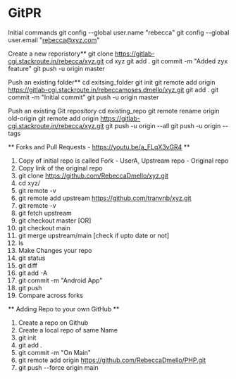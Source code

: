 # GitPR 

Initial commands
git config --global user.name "rebecca"
git config --global user.email "rebecca@xyz.com"

Create a new reporistory**
git clone https://gitlab-cgi.stackroute.in/rebecca/xyz.git
cd xyz
git add .
git commit -m "Added zyx feature"
git push -u origin master

Push an existing folder**
cd exitsing_folder
git init
git remote add origin https://gitlab-cgi.stackroute.in/rebeccamoses.dmello/xyz.git
git add .
git commit -m "Initial commit"
git push -u origin master

Push an existing Git repository
cd existing_repo
git remote rename origin old-origin
git remote add origin https://gitlab-cgi.stackroute.in/rebecca/xyz.git
git push -u origin --all
git push -u origin --tags

** Forks and Pull Requests -  https://youtu.be/a_FLqX3vGR4 **
1. Copy of initial repo is called Fork - UserA, Upstream repo - Original repo
2. Copy link of the original repo
3. git clone https://github.com/RebeccaDmello/xyz.git
4. cd xyz/
5. git remote -v
6. git remote add upstream https://github.com/tranvnb/xyz.git
7. git remote -v
8. git fetch upstream
9. git checkout master [OR]
10. git checkout main
11. git merge upstream/main [check if upto date or not]
12. ls
13. Make Changes your repo
14. git status
15. git diff
16. git add -A
17. git commit -m "Android App"
18. git push
19. Compare across forks

** Adding Repo to your own GitHub **
1. Create a repo on Github
2. Create a local repo of same Name
3. git init
4. git add .
5. git commit -m "On Main"
6. git remote add origin https://github.com/RebeccaDmello/PHP.git
7. git push --force origin main



